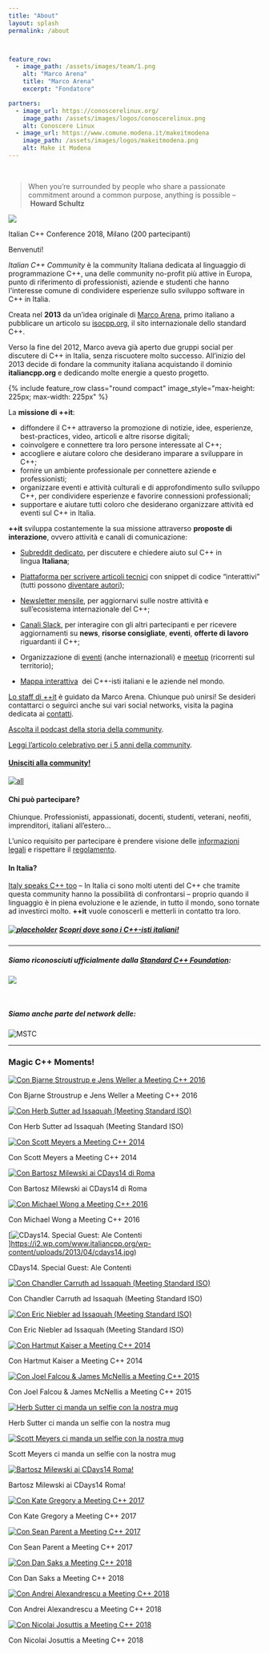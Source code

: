 ```yaml
---
title: "About"
layout: splash
permalink: /about



feature_row:
  - image_path: /assets/images/team/1.png
    alt: "Marco Arena"
    title: "Marco Arena"
    excerpt: "Fondatore"  

partners:
  - image_url: https://conoscerelinux.org/
    image_path: /assets/images/logos/conoscerelinux.png
    alt: Conoscere Linux
  - image_url: https://www.comune.modena.it/makeitmodena
    image_path: /assets/images/logos/makeitmodena.png
    alt: Make it Modena
---
```



<br />


> When you’re surrounded by people who share a passionate commitment around a common purpose, anything is possible – **Howard Schultz**

[![](https://i2.wp.com/www.italiancpp.org/wp-content/uploads/2018/06/WP_20180623_11_26_00_Panorama.jpg?resize=610%2C318&ssl=1)](https://i0.wp.com/www.italiancpp.org/wp-content/uploads/2018/06/WP_20180623_11_26_00_Panorama.jpg?ssl=1)

Italian C++ Conference 2018, Milano (200 partecipanti)

Benvenuti!

*Italian C++ Community* è la community Italiana dedicata al linguaggio di programmazione C++, una delle community no-profit più attive in Europa, punto di riferimento di professionisti, aziende e studenti che hanno l'interesse comune di condividere esperienze sullo sviluppo software in C++ in Italia.

Creata nel **2013** da un’idea originale di [Marco Arena](http://it.linkedin.com/in/marcoarena), primo italiano a pubblicare un articolo su [isocpp.org](https://isocpp.org/), il sito internazionale dello standard C++.

Verso la fine del 2012, Marco aveva già aperto due gruppi social per discutere di C++ in Italia, senza riscuotere molto successo. All’inizio del 2013 decide di fondare la community italiana acquistando il dominio **italiancpp.org** e dedicando molte energie a questo progetto.

{% include feature_row class="round compact" image_style="max-height: 225px; max-width: 225px" %}

La **missione di ++it**:

*   diffondere il C++ attraverso la promozione di notizie, idee, esperienze, best-practices, video, articoli e altre risorse digitali;
*   coinvolgere e connettere tra loro persone interessate al C++;
*   accogliere e aiutare coloro che desiderano imparare a sviluppare in C++;
*   fornire un ambiente professionale per connettere aziende e professionisti;
*   organizzare eventi e attività culturali e di approfondimento sullo sviluppo C++, per condividere esperienze e favorire connessioni professionali;
*   supportare e aiutare tutti coloro che desiderano organizzare attività ed eventi sul C++ in Italia.

**++it** sviluppa costantemente la sua missione attraverso **proposte di interazione**, ovvero attività e canali di comunicazione:

*   [Subreddit dedicato](https://reddit.com/r/cppit), per discutere e chiedere aiuto sul C++ in lingua **Italiana**;

*   [Piattaforma per scrivere articoli tecnici](http://italiancpp.org/articoli) con snippet di codice “interattivi” (tutti possono [diventare autori](http://www.italiancpp.org/articoli/diventa-un-autore/));

*   [Newsletter mensile](http://italiancpp.org/newsletter), per aggiornarvi sulle nostre attività e sull’ecosistema internazionale del C++;

*   [Canali Slack](http://italiancpp.org/slack), per interagire con gli altri partecipanti e per ricevere aggiornamenti su **news**, **risorse consigliate**, **eventi**, **offerte di lavoro** riguardanti il C++;

*   Organizzazione di [eventi](http://italiancpp.org/eventi) (anche internazionali) e [meetup](http://www.italiancpp.org/eventi/categoria/meetup/) (ricorrenti sul territorio);

*   [Mappa interattiva](http://italiancpp.org/map/)  dei C++-isti italiani e le aziende nel mondo.

[Lo staff di ++it](chi-siamo/team.html) è guidato da Marco Arena. Chiunque può unirsi! Se desideri contattarci o seguirci anche sui vari social networks, visita la pagina dedicata ai [contatti](chi-siamo/contattaci.html).

[Ascolta il podcast della storia della community](http://www.dotnetpodcast.com/show/card/41).

[Leggi l’articolo celebrativo per i 5 anni della community](index.html%3Fp=8644.html).

#### [Unisciti alla community!](http://italiancpp.org/join)

[![all](https://i1.wp.com/www.italiancpp.org/wp-content/uploads/2013/04/all.jpg?resize=597%2C416)](https://i1.wp.com/www.italiancpp.org/wp-content/uploads/2013/04/all.jpg)

#### Chi può partecipare?

Chiunque. Professionisti, appassionati, docenti, studenti, veterani, neofiti, imprenditori, italiani all’estero…

L’unico requisito per partecipare è prendere visione delle [informazioni legali](privacy-policy.html) e rispettare il [regolamento](regolamento/index.html).

#### In Italia?

[Italy speaks C++ too](http://www.italiancpp.org/2014/11/16/italy-speaks-cpp-too/) – In Italia ci sono molti utenti del C++ che tramite questa community hanno la possibilità di confrontarsi – proprio quando il linguaggio è in piena evoluzione e le aziende, in tutto il mondo, sono tornate ad investirci molto. **++it** vuole conoscerli e metterli in contatto tra loro.

##### [![placeholder](https://i1.wp.com/www.italiancpp.org/wp-content/uploads/2013/04/placeholder.png?resize=59%2C52)](http://italiancpp.org/map/) [Scopri dove sono i C++-isti italiani!](http://italiancpp.org/map/)

* * *

##### Siamo riconosciuti ufficialmente dalla [Standard C++ Foundation](https://isocpp.org):

[![](https://i0.wp.com/www.italiancpp.org/wp-content/uploads/2013/06/logo-cpp.jpg?resize=308%2C165)](https://isocpp.org/wiki/faq/user-groups-worldwide#user-groups-italy)

 

##### Siamo anche parte del network delle:

![MSTC](https://i1.wp.com/www.italiancpp.org/wp-content/uploads/2013/04/mstc.png?resize=361%2C62&ssl=1)

* * *

   
  
 

### Magic C++ Moments!

 [![Con Bjarne Stroustrup e Jens Weller a Meeting C++ 2016](https://i0.wp.com/www.italiancpp.org/wp-content/uploads/2013/04/IMG_0718.jpg?resize=199%2C199&ssl=1 "Con Bjarne Stroustrup e Jens Weller a Meeting C++ 2016")](https://i0.wp.com/www.italiancpp.org/wp-content/uploads/2013/04/IMG_0718.jpg) 

Con Bjarne Stroustrup e Jens Weller a Meeting C++ 2016

 [![Con Herb Sutter ad Issaquah (Meeting Standard ISO)](https://i2.wp.com/www.italiancpp.org/wp-content/uploads/2013/04/issaquah-sutter.jpg?resize=199%2C199&ssl=1 "Con Herb Sutter ad Issaquah (Meeting Standard ISO)")](https://i2.wp.com/www.italiancpp.org/wp-content/uploads/2013/04/issaquah-sutter.jpg) 

Con Herb Sutter ad Issaquah (Meeting Standard ISO)

 [![Con Scott Meyers a Meeting C++ 2014](https://i2.wp.com/www.italiancpp.org/wp-content/uploads/2013/04/127ADEE3-BE17-45F2-B705-1CD690FBADA8.jpg?resize=199%2C199&ssl=1 "Con Scott Meyers a Meeting C++ 2014")](https://i2.wp.com/www.italiancpp.org/wp-content/uploads/2013/04/127ADEE3-BE17-45F2-B705-1CD690FBADA8.jpg) 

Con Scott Meyers a Meeting C++ 2014

 [![Con Bartosz Milewski ai CDays14 di Roma](https://i1.wp.com/www.italiancpp.org/wp-content/uploads/2014/07/DSC_1352.jpg?resize=199%2C199&ssl=1 "Con Bartosz Milewski ai CDays14 di Roma")](https://i1.wp.com/www.italiancpp.org/wp-content/uploads/2014/07/DSC_1352.jpg) 

Con Bartosz Milewski ai CDays14 di Roma

 [![Con Michael Wong a Meeting C++ 2016](https://i2.wp.com/www.italiancpp.org/wp-content/uploads/2013/04/mic-wong.png?resize=199%2C199&ssl=1 "Con Michael Wong a Meeting C++ 2016")](https://i2.wp.com/www.italiancpp.org/wp-content/uploads/2013/04/mic-wong.png) 

Con Michael Wong a Meeting C++ 2016

 [![CDays14. Special Guest: Ale Contenti](https://i2.wp.com/www.italiancpp.org/wp-content/uploads/2013/04/cdays14.jpg?resize=199%2C199&ssl=1 "CDays14. Special Guest: Ale Contenti")]https://i2.wp.com/www.italiancpp.org/wp-content/uploads/2013/04/cdays14.jpg) 

CDays14. Special Guest: Ale Contenti

 [![Con Chandler Carruth ad Issaquah (Meeting Standard ISO)](https://i0.wp.com/www.italiancpp.org/wp-content/uploads/2013/04/issaquah-chandler.jpg?resize=199%2C199&ssl=1 "Con Chandler Carruth ad Issaquah (Meeting Standard ISO)")](https://i0.wp.com/www.italiancpp.org/wp-content/uploads/2013/04/issaquah-chandler.jpg) 

Con Chandler Carruth ad Issaquah (Meeting Standard ISO)

 [![Con Eric Niebler ad Issaquah (Meeting Standard ISO)](https://i2.wp.com/www.italiancpp.org/wp-content/uploads/2013/04/issaquah-niebler.jpg?resize=199%2C199&ssl=1 "Con Eric Niebler ad Issaquah (Meeting Standard ISO)")](https://i2.wp.com/www.italiancpp.org/wp-content/uploads/2013/04/issaquah-niebler.jpg) 

Con Eric Niebler ad Issaquah (Meeting Standard ISO)

 [![Con Hartmut Kaiser a Meeting C++ 2014](https://i0.wp.com/www.italiancpp.org/wp-content/uploads/2013/04/WP_001087.jpg?resize=199%2C199&ssl=1 "Con Hartmut Kaiser a Meeting C++ 2014")](https://i0.wp.com/www.italiancpp.org/wp-content/uploads/2013/04/WP_001087.jpg) 

Con Hartmut Kaiser a Meeting C++ 2014

 [![Con Joel Falcou & James McNellis a Meeting C++ 2015](https://i2.wp.com/www.italiancpp.org/wp-content/uploads/2013/04/james_joel.jpg?resize=199%2C199&ssl=1 "Con Joel Falcou & James McNellis a Meeting C++ 2015")](https://i2.wp.com/www.italiancpp.org/wp-content/uploads/2013/04/james_joel.jpg) 

Con Joel Falcou & James McNellis a Meeting C++ 2015

 [![Herb Sutter ci manda un selfie con la nostra mug](https://i1.wp.com/www.italiancpp.org/wp-content/uploads/2013/04/herb.jpg?resize=199%2C199&ssl=1 "Herb Sutter ci manda un selfie con la nostra mug")](https://i1.wp.com/www.italiancpp.org/wp-content/uploads/2013/04/herb.jpg) 

Herb Sutter ci manda un selfie con la nostra mug

 [![Scott Meyers ci manda un selfie con la nostra mug](https://i0.wp.com/www.italiancpp.org/wp-content/uploads/2013/04/IMG_0595-cropped-adjusted.jpg?resize=199%2C199&ssl=1 "Scott Meyers ci manda un selfie con la nostra mug")](https://i0.wp.com/www.italiancpp.org/wp-content/uploads/2013/04/IMG_0595-cropped-adjusted.jpg) 

Scott Meyers ci manda un selfie con la nostra mug

 [![Bartosz Milewski ai CDays14 Roma!](https://i0.wp.com/www.italiancpp.org/wp-content/uploads/2013/04/DSC_1355-e1422297523115.jpg?resize=199%2C199&ssl=1 "Bartosz Milewski ai CDays14 Roma!")](https://i0.wp.com/www.italiancpp.org/wp-content/uploads/2013/04/DSC_1355-e1422297523115.jpg) 

Bartosz Milewski ai CDays14 Roma!

 [![Con Kate Gregory a Meeting C++ 2017](https://i2.wp.com/www.italiancpp.org/wp-content/uploads/2013/04/WP_20171111_17_53_57_Rich.jpg?resize=199%2C199&ssl=1 "WP_20171111_17_53_57_Rich")](https://i2.wp.com/www.italiancpp.org/wp-content/uploads/2013/04/WP_20171111_17_53_57_Rich.jpg) 

Con Kate Gregory a Meeting C++ 2017

 [![Con Sean Parent a Meeting C++ 2017](https://i0.wp.com/www.italiancpp.org/wp-content/uploads/2013/04/WP_20171111_16_01_43_Rich.jpg?resize=199%2C199&ssl=1 "WP_20171111_16_01_43_Rich")](https://i0.wp.com/www.italiancpp.org/wp-content/uploads/2013/04/WP_20171111_16_01_43_Rich.jpg) 

Con Sean Parent a Meeting C++ 2017

 [![Con Dan Saks a Meeting C++ 2018](https://i2.wp.com/www.italiancpp.org/wp-content/uploads/2013/04/46486092_10156925323596057_2793943901847683072_n-1.jpg?resize=199%2C199&ssl=1 "46486092_10156925323596057_2793943901847683072_n (1)")](https://i2.wp.com/www.italiancpp.org/wp-content/uploads/2013/04/46486092_10156925323596057_2793943901847683072_n-1.jpg) 

Con Dan Saks a Meeting C++ 2018

 [![Con Andrei Alexandrescu a Meeting C++ 2018](https://i1.wp.com/www.italiancpp.org/wp-content/uploads/2013/04/46358949_10156925323531057_5746629159300366336_n.jpg?resize=199%2C199&ssl=1 "46358949_10156925323531057_5746629159300366336_n")](https://i1.wp.com/www.italiancpp.org/wp-content/uploads/2013/04/46358949_10156925323531057_5746629159300366336_n.jpg) 

Con Andrei Alexandrescu a Meeting C++ 2018

 [![Con Nicolai Josuttis a Meeting C++ 2018](https://i2.wp.com/www.italiancpp.org/wp-content/uploads/2013/04/46380959_10156925323456057_300143889581342720_n.jpg?resize=199%2C199&ssl=1 "46380959_10156925323456057_300143889581342720_n")](https://i2.wp.com/www.italiancpp.org/wp-content/uploads/2013/04/46380959_10156925323456057_300143889581342720_n.jpg) 

Con Nicolai Josuttis a Meeting C++ 2018
